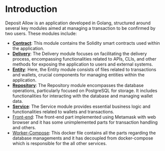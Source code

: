 # Introduction



Deposit Allow is an application developed in Golang, structured around several key modules aimed at managing a transaction to be confirmed by two users. These modules include:

* [**Contract**](contract.md): This module contains the Solidity smart contracts used within the application.
* [**Delivery**](delivery.md): The Delivery module focuses on facilitating the delivery process, encompassing functionalities related to APIs, CLIs, and other methods for exposing the application to users and external systems.
* [**Entity**](entities.md): Here, the Entity module consists of files related to transactions and wallets, crucial components for managing entities within the application.
* [**Repository**](repository.md): The Repository module encompasses the database operations, particularly focused on PostgreSQL for storage. It includes functionalities for interacting with the database and managing wallet data.
* [**Service**](service.md): The Service module provides essential business logic and functionalities related to wallets and transactions.
* [Front-end](front-end.md): The front-end part implemented using Metamask with web browser and it has some unimplemented parts for transaction handling and others.
* [Worker-Compose](worker-compose.md): This docker file contains all the parts regarding the database managements and it has decoupled from docker-compose which is responsible for the all other services.
